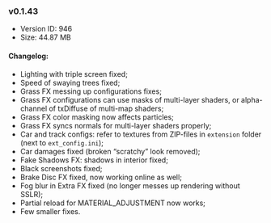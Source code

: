 ### v0.1.43

*   Version ID: 946
*   Size: 44.87 MB

#### Changelog:

*   Lighting with triple screen fixed;
*   Speed of swaying trees fixed;
*   Grass FX messing up configurations fixes;
*   Grass FX configurations can use masks of multi-layer shaders, or alpha-channel of txDiffuse of multi-map shaders;
*   Grass FX color masking now affects particles;
*   Grass FX syncs normals for multi-layer shaders properly;
*   Car and track configs: refer to textures from ZIP-files in `extension` folder (next to `ext_config.ini`);
*   Car damages fixed (broken “scratchy” look removed);
*   Fake Shadows FX: shadows in interior fixed;
*   Black screenshots fixed;
*   Brake Disc FX fixed, now working online as well;
*   Fog blur in Extra FX fixed (no longer messes up rendering without SSLR);
*   Partial reload for MATERIAL_ADJUSTMENT now works;
*   Few smaller fixes.

